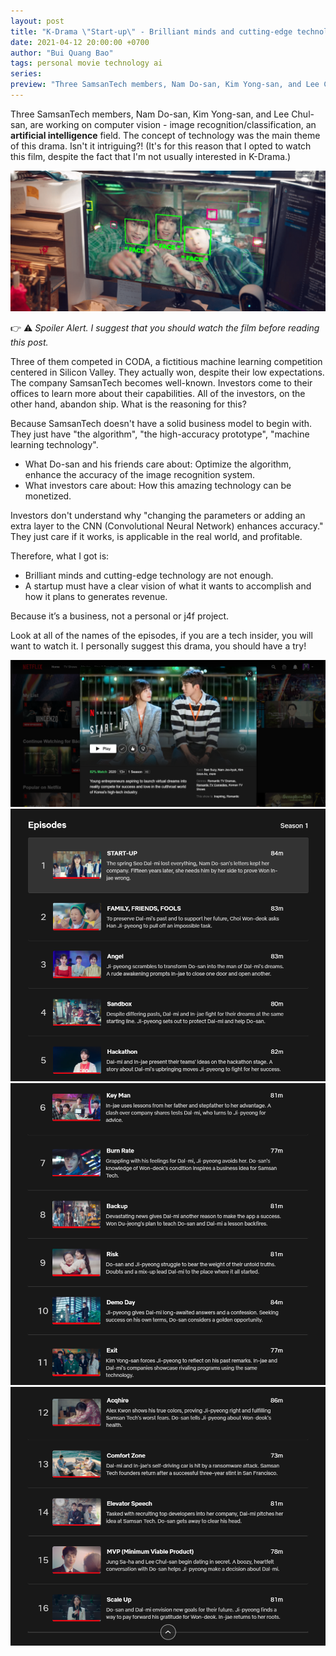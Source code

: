 ```yaml
---
layout: post
title: "K-Drama \"Start-up\" - Brilliant minds and cutting-edge technology are not enough."
date: 2021-04-12 20:00:00 +0700
author: "Bui Quang Bao"
tags: personal movie technology ai
series:
preview: "Three SamsanTech members, Nam Do-san, Kim Yong-san, and Lee Chul-san, are working on computer vision - image recognition/classification, an artificial intelligence field. The concept of technology was the main theme of this drama. Isn't it intriguing?! (It's for this reason that I opted to watch this film, despite the fact that I'm not usually interested in K-Drama.)"
---
```


Three SamsanTech members, Nam Do-san, Kim Yong-san, and Lee Chul-san, are working on computer vision - image recognition/classification, an **artificial intelligence** field. The concept of technology was the main theme of this drama. Isn't it intriguing?! (It's for this reason that I opted to watch this film, despite the fact that I'm not usually interested in K-Drama.)

![Start-up K-Drama](../post-img/kdrama-start-up/kdrama-startup-01.png)

👉 ⚠ *Spoiler Alert. I suggest that you should watch the film before reading this post.*

Three of them competed in CODA, a fictitious machine learning competition centered in Silicon Valley. They actually won, despite their low expectations. The company SamsanTech becomes well-known. Investors come to their offices to learn more about their capabilities. All of the investors, on the other hand, abandon ship. What is the reasoning for this?

Because SamsanTech doesn't have a solid business model to begin with. They just have "the algorithm", "the high-accuracy prototype", "machine learning technology".

* What Do-san and his friends care about: Optimize the algorithm, enhance the accuracy of the image recognition system.
* What investors care about: How this amazing technology can be monetized. 

Investors don't understand why "changing the parameters or adding an extra layer to the CNN (Convolutional Neural Network) enhances accuracy." They just care if it works, is applicable in the real world, and profitable.

Therefore, what I got is:

* Brilliant minds and cutting-edge technology are not enough.
* A startup must have a clear vision of what it wants to accomplish and how it plans to generates revenue.

Because it’s a business, not a personal or j4f project.

Look at all of the names of the episodes, if you are a tech insider, you will want to watch it. I personally suggest this drama, you should have a try!

![Start-up K-Drama](../post-img/kdrama-start-up/kdrama-startup-00.png)
![Start-up K-Drama](../post-img/kdrama-start-up/kdrama-startup-02.png)
![Start-up K-Drama](../post-img/kdrama-start-up/kdrama-startup-03.png)
![Start-up K-Drama](../post-img/kdrama-start-up/kdrama-startup-04.png)